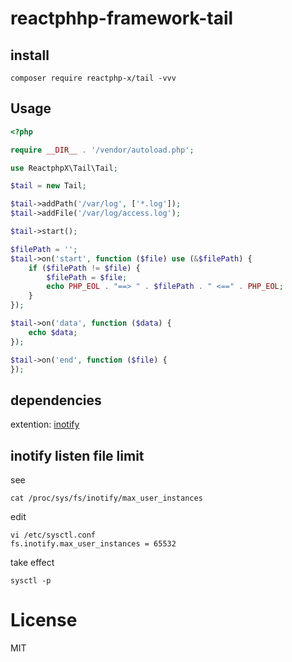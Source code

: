 # reactphhp-framework-tail

## install

```
composer require reactphp-x/tail -vvv
```

## Usage

```php
<?php

require __DIR__ . '/vendor/autoload.php';

use ReactphpX\Tail\Tail;

$tail = new Tail;

$tail->addPath('/var/log', ['*.log']);
$tail->addFile('/var/log/access.log');

$tail->start();

$filePath = '';
$tail->on('start', function ($file) use (&$filePath) {
    if ($filePath != $file) {
        $filePath = $file;
        echo PHP_EOL . "==> " . $filePath . " <==" . PHP_EOL;
    }
});

$tail->on('data', function ($data) {
    echo $data;
});

$tail->on('end', function ($file) {
});
```
## dependencies

extention: [inotify](https://www.php.net/manual/zh/function.inotify-init.php)

## inotify listen file limit

see
```
cat /proc/sys/fs/inotify/max_user_instances
```

edit 
```
vi /etc/sysctl.conf
fs.inotify.max_user_instances = 65532
```
take effect

```
sysctl -p
```


# License
MIT


